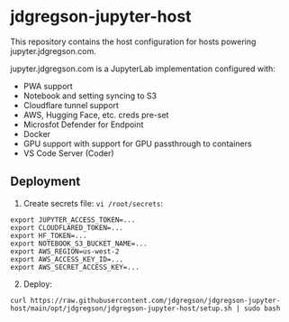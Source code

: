 # jdgregson-jupyter-host

This repository contains the host configuration for hosts powering jupyter.jdgregson.com.

jupyter.jdgregson.com is a JupyterLab implementation configured with:
 - PWA support
 - Notebook and setting syncing to S3
 - Cloudflare tunnel support
 - AWS, Hugging Face, etc. creds pre-set
 - Microsfot Defender for Endpoint
 - Docker
 - GPU support with support for GPU passthrough to containers
 - VS Code Server (Coder)

## Deployment

1. Create secrets file: `vi /root/secrets`:

```
export JUPYTER_ACCESS_TOKEN=...
export CLOUDFLARED_TOKEN=...
export HF_TOKEN=...
export NOTEBOOK_S3_BUCKET_NAME=...
export AWS_REGION=us-west-2
export AWS_ACCESS_KEY_ID=...
export AWS_SECRET_ACCESS_KEY=...
```

2. Deploy:

```
curl https://raw.githubusercontent.com/jdgregson/jdgregson-jupyter-host/main/opt/jdgregson/jdgregson-jupyter-host/setup.sh | sudo bash
```
